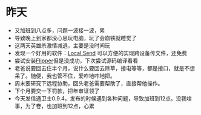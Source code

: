 # 昨天
* 又加班到八点多，问题一波接一波，累
* 导致晚上到家都没心思玩电脑，玩了会崩铁就睡觉了
* 这两天英雄杀激情减退，主要是没时间玩
* 发现一个好用的软件：[Local Send](https://localsend.org/#/download) 可以方便的实现跨设备传文件，还免费
* 尝试安装[Flipper](https://github.com/facebook/flipper?tab=readme-ov-file#building-from-source)但是没成功，下次尝试源码编译看看
* 老爸说要回去住半个月，说什么要回去除草，接电等等，都是接口，就是不想呆了。随便，我也管不住，爱咋地咋地把。
* 周末要研究下远程协助，回头老爸需要帮助了，直接帮他操作。
* 下个月要交一下罚款，把年审证领了
* 今天发信通卫士0.9.4，发布的时候遇到各种问题，导致加班到12点。没我啥事，为了卷，也加班到12点，心累